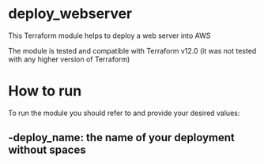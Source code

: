 # deploy_webserver

This Terraform module helps to deploy a web server into AWS

The module is tested and compatible with Terraform v12.0 (it was not tested with any higher version of Terraform)

# How to run

To run the module you should refer to and provide your desired values:

-deploy_name: the name of your deployment without spaces
-
